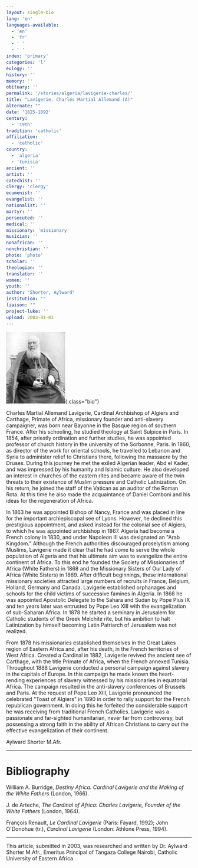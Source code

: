```yaml
---
layout: single-bio
lang: 'en'
languages-available:
  - 'en'
  - 'fr'
  - ' '
  - ' '
index: 'primary'
categories: 'l'
eulogy: ''
history: ''
memory: ''
obituary: ''
permalink: '/stories/algeria/lavigerie-charles/'
title: "Lavigerie, Charles Martial Allemand (A)"
alternate: ""
date: '1825-1892'
century:
  - '19th'
tradition: 'catholic'
affiliation:
  - 'catholic'
country:
  - 'algeria'
  - 'tunisia'
ancient: ''
artist: ''
catechist: ''
clergy: 'clergy'
ecumenist: ''
evangelist: ''
nationalist: ''
martyr: ''
persecuted: ''
medical: ''
missionary: 'missionary'
musician: ''
nonafrican: ''
nonchristian: ''
photo: 'photo'
scholar: ''
theologian: ''
translator: ''
women: ''
youth: ''
author: "Shorter, Aylward"
institution: ""
liaison: ""
project-luke: ''
upload: 2003-01-01
---
```


![Charles Lavigerie](/images/bio-pics/algeria/lavigerie-charles/Charles_Lavigerie-small.jpg){:class="bio"}

Charles Martial Allemand Lavigerie, Cardinal Archbishop of Algiers and Carthage, Primate of Africa, missionary founder and anti-slavery campaigner, was born near Bayonne in the Basque region of southern France. After his schooling, he studied theology at Saint Sulpice in Paris. In 1854, after priestly ordination and further studies, he was appointed professor of  church history in the university of the Sorbonne, Paris. In 1860, as director of the work for oriental schools, he travelled to Lebanon and Syria to administer relief  to Christians there, following the massacre by the Druses. During this journey he met the exiled Algerian leader, Abd el Kader, and was impressed by his humanity and Islamic culture. He also developed an interest in churches of the eastern rites and became aware of the twin threats to their existence of Muslim pressure and Catholic Latinization. On his return, he joined the staff of the Vatican as an auditor of the Roman Rota. At this time he also made the acquaintance of Daniel Comboni and his ideas for the regeneration of Africa.

In 1863 he was appointed Bishop of Nancy, France and was placed in line for the important archiepiscopal see of Lyons. However, he declined this prestigious appointment, and asked instead for the colonial see of Algiers, to which he was appointed archbishop in 1867. Algeria had become a French colony in 1830, and under Napoleon III was designated an "Arab Kingdom." Although the French authorities discouraged proselytism among Muslims, Lavigerie made it clear that he had come to serve the whole population of Algeria and that his ultimate aim was to evangelize the entire continent of Africa. To this end he founded the Society of Missionaries of Africa (White Fathers) in 1868 and the Missionary Sisters of Our Lady of Africa (White Sisters) in 1869. After difficult beginnings, these international missionary societies attracted large numbers of recruits in France, Belgium, Holland, Germany and Canada. Lavigerie established orphanages and schools for the child victims of successive famines in Algeria. In 1868 he was appointed Apostolic Delegate to the Sahara and Sudan by Pope Pius IX and ten years later was entrusted by Pope Leo XIII with the evangelization of sub-Saharan Africa. In 1878 he started a seminary in Jerusalem for Catholic students of the Greek Melchite rite, but his ambition to halt Latinization by himself  becoming Latin Patriarch of Jerusalem was not realized.

From 1878 his missionaries established themselves in the Great Lakes region of Eastern Africa and, after his death, in the French territories of West Africa. Created a Cardinal in 1882, Lavigerie revived the ancient see of Carthage, with the title Primate of Africa, when the French annexed Tunisia. Throughout 1888 Lavigerie conducted a personal campaign against slavery in the capitals of Europe. In this campaign he made known the heart-rending experiences of slavery witnessed by his missionaries in equatorial Africa. The campaign resulted in the anti-slavery conferences of Brussels and Paris. At the request of Pope Leo XIII, Lavigerie pronounced the celebrated  "Toast of Algiers" in 1890 in order to rally support for the French republican  government. In doing this he forfeited the considerable support he was receiving from traditional French Catholics. Lavigerie was a passionate and far-sighted humanitarian, never far from controversy, but possessing a strong faith in the ability of African Christians to carry out the effective evangelization of their continent.

Aylward Shorter M.Afr.

---

# Bibliography

William A. Burridge, *Destiny Africa: Cardinal Lavigerie and the Making of the White Fathers* (London, 1966).

J. de Arteche,  *The Cardinal of Africa: Charles Lavigerie, Founder of the White Fathers* (London, 1964).

Fran&ccedil;ois Renault,  *Le Cardinal Lavigerie* (Paris: Fayard, 1992); John O'Donohue (tr.), *Cardinal Lavigerie* (London: Athlone Press, 1994).

---

This article, submitted in 2003, was researched and written by Dr. Aylward Shorter M.Afr., Emeritus Principal of Tangaza College Nairobi, Catholic University of Eastern Africa.
